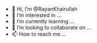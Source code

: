 - 👋 Hi, I’m @RayanKhairullah
- 👀 I’m interested in ...
- 🌱 I’m currently learning ...
- 💞️ I’m looking to collaborate on ...
- 📫 How to reach me ...

<!---
RayanKhairullah/RayanKhairullah is a ✨ special ✨ repository because its `README.md` (this file) appears on your GitHub profile.
You can click the Preview link to take a look at your changes.
--->
